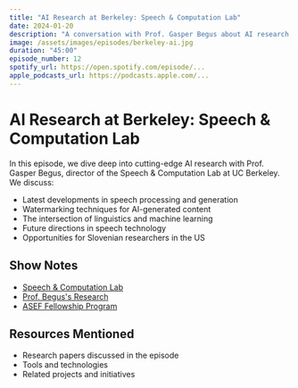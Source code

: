 ```yaml
---
title: "AI Research at Berkeley: Speech & Computation Lab"
date: 2024-01-20
description: "A conversation with Prof. Gasper Begus about AI research in speech processing, generative models, and the future of human-AI interaction."
image: /assets/images/episodes/berkeley-ai.jpg
duration: "45:00"
episode_number: 12
spotify_url: https://open.spotify.com/episode/...
apple_podcasts_url: https://podcasts.apple.com/...
---
```


# AI Research at Berkeley: Speech & Computation Lab

In this episode, we dive deep into cutting-edge AI research with Prof. Gasper Begus, director of the Speech & Computation Lab at UC Berkeley. We discuss:

- Latest developments in speech processing and generation
- Watermarking techniques for AI-generated content
- The intersection of linguistics and machine learning
- Future directions in speech technology
- Opportunities for Slovenian researchers in the US

## Show Notes

- [Speech & Computation Lab](https://speech.berkeley.edu)
- [Prof. Begus's Research](https://gbegus.github.io)
- [ASEF Fellowship Program](https://asef.net)

## Resources Mentioned

- Research papers discussed in the episode
- Tools and technologies
- Related projects and initiatives 